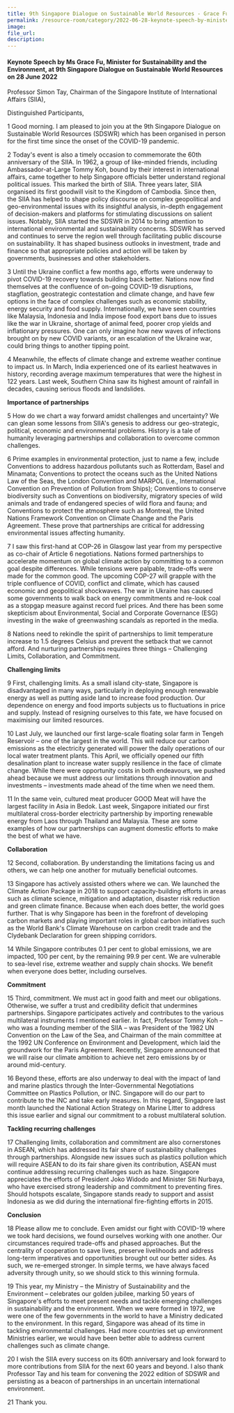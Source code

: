 ```yaml
---
title: 9th Singapore Dialogue on Sustainable World Resources - Grace Fu
permalink: /resource-room/category/2022-06-28-keynote-speech-by-minister-grace-fu-at-9th-singapore-dialogue-on-sustainable-world-resources/
image:
file_url:
description:
---
```


#### Keynote Speech by Ms Grace Fu, Minister for Sustainability and the Environment, at 9th Singapore Dialogue on Sustainable World Resources on 28 June 2022

Professor Simon Tay, Chairman of the Singapore Institute of International Affairs (SIIA),

Distinguished Participants,

1 Good morning. I am pleased to join you at the 9th Singapore Dialogue on Sustainable World Resources (SDSWR) which has been organised in person for the first time since the onset of the COVID-19 pandemic.

2 Today's event is also a timely occasion to commemorate the 60th anniversary of the SIIA. In 1962, a group of like-minded friends, including Ambassador-at-Large Tommy Koh, bound by their interest in international affairs, came together to help Singapore officials better understand regional political issues. This marked the birth of SIIA. Three years later, SIIA organised its first goodwill visit to the Kingdom of Cambodia. Since then, the SIIA has helped to shape policy discourse on complex geopolitical and geo-environmental issues with its insightful analysis, in-depth engagement of decision-makers and platforms for stimulating discussions on salient issues. Notably, SIIA started the SDSWR in 2014 to bring attention to international environmental and sustainability concerns. SDSWR has served and continues to serve the region well through facilitating public discourse on sustainability. It has shaped business outlooks in investment, trade and finance so that appropriate policies and action will be taken by governments, businesses and other stakeholders.

3 Until the Ukraine conflict a few months ago, efforts were underway to pivot COVID-19 recovery towards building back better. Nations now find themselves at the confluence of on-going COVID-19 disruptions, stagflation, geostrategic contestation and climate change, and have few options in the face of complex challenges such as economic stability, energy security and food supply. Internationally, we have seen countries like Malaysia, Indonesia and India impose food export bans due to issues like the war in Ukraine, shortage of animal feed, poorer crop yields and inflationary pressures. One can only imagine how new waves of infections brought on by new COVID variants, or an escalation of the Ukraine war, could bring things to another tipping point.

4 Meanwhile, the effects of climate change and extreme weather continue to impact us. In March, India experienced one of its earliest heatwaves in history, recording average maximum temperatures that were the highest in 122 years. Last week, Southern China saw its highest amount of rainfall in decades, causing serious floods and landslides.

**Importance of partnerships**

5 How do we chart a way forward amidst challenges and uncertainty? We can glean some lessons from SIIA's genesis to address our geo-strategic, political, economic and environmental problems. History is a tale of humanity leveraging partnerships and collaboration to overcome common challenges.

6 Prime examples in environmental protection, just to name a few, include Conventions to address hazardous pollutants such as Rotterdam, Basel and Minamata; Conventions to protect the oceans such as the United Nations Law of the Seas, the London Convention and MARPOL (i.e., International Convention on Prevention of Pollution from Ships); Conventions to conserve biodiversity such as Conventions on biodiversity, migratory species of wild animals and trade of endangered species of wild flora and fauna; and Conventions to protect the atmosphere such as Montreal, the United Nations Framework Convention on Climate Change and the Paris Agreement. These prove that partnerships are critical for addressing environmental issues affecting humanity.

7 I saw this first-hand at COP-26 in Glasgow last year from my perspective as co-chair of Article 6 negotiations. Nations formed partnerships to accelerate momentum on global climate action by committing to a common goal despite differences. While tensions were palpable, trade-offs were made for the common good. The upcoming COP-27 will grapple with the triple confluence of COVID, conflict and climate, which has caused economic and geopolitical shockwaves. The war in Ukraine has caused some governments to walk back on energy commitments and re-look coal as a stopgap measure against record fuel prices. And there has been some skepticism about Environmental, Social and Corporate Governance (ESG) investing in the wake of greenwashing scandals as reported in the media.

8 Nations need to rekindle the spirit of partnerships to limit temperature increase to 1.5 degrees Celsius and prevent the setback that we cannot afford. And nurturing partnerships requires three things – Challenging Limits, Collaboration, and Commitment.

**Challenging limits**

9 First, challenging limits. As a small island city-state, Singapore is disadvantaged in many ways, particularly in deploying enough renewable energy as well as putting aside land to increase food production. Our dependence on energy and food imports subjects us to fluctuations in price and supply. Instead of resigning ourselves to this fate, we have focused on maximising our limited resources.

10 Last July, we launched our first large-scale floating solar farm in Tengeh Reservoir – one of the largest in the world. This will reduce our carbon emissions as the electricity generated will power the daily operations of our local water treatment plants. This April, we officially opened our fifth desalination plant to increase water supply resilience in the face of climate change. While there were opportunity costs in both endeavours, we pushed ahead because we must address our limitations through innovation and investments – investments made ahead of the time when we need them.

11 In the same vein, cultured meat producer GOOD Meat will have the largest facility in Asia in Bedok. Last week, Singapore initiated our first multilateral cross-border electricity partnership by importing renewable energy from Laos through Thailand and Malaysia. These are some examples of how our partnerships can augment domestic efforts to make the best of what we have.

**Collaboration**

12 Second, collaboration. By understanding the limitations facing us and others, we can help one another for mutually beneficial outcomes.

13 Singapore has actively assisted others where we can. We launched the Climate Action Package in 2018 to support capacity-building efforts in areas such as climate science, mitigation and adaptation, disaster risk reduction and green climate finance. Because when each does better, the world goes further. That is why Singapore has been in the forefront of developing carbon markets and playing important roles in global carbon initiatives such as the World Bank's Climate Warehouse on carbon credit trade and the Clydebank Declaration for green shipping corridors.

14 While Singapore contributes 0.1 per cent to global emissions, we are impacted, 100 per cent, by the remaining 99.9 per cent. We are vulnerable to sea-level rise, extreme weather and supply chain shocks. We benefit when everyone does better, including ourselves.

**Commitment**

15 Third, commitment. We must act in good faith and meet our obligations. Otherwise, we suffer a trust and credibility deficit that undermines partnerships. Singapore participates actively and contributes to the various multilateral instruments I mentioned earlier. In fact, Professor Tommy Koh – who was a founding member of the SIIA – was President of the 1982 UN Convention on the Law of the Sea, and Chairman of the main committee at the 1992 UN Conference on Environment and Development, which laid the groundwork for the Paris Agreement. Recently, Singapore announced that we will raise our climate ambition to achieve net zero emissions by or around mid-century.

16 Beyond these, efforts are also underway to deal with the impact of land and marine plastics through the Inter-Governmental Negotiations Committee on Plastics Pollution, or INC. Singapore will do our part to contribute to the INC and take early measures. In this regard, Singapore last month launched the National Action Strategy on Marine Litter to address this issue earlier and signal our commitment to a robust multilateral solution.

**Tackling recurring challenges**

17 Challenging limits, collaboration and commitment are also cornerstones in ASEAN, which has addressed its fair share of sustainability challenges through partnerships. Alongside new issues such as plastics pollution which will require ASEAN to do its fair share given its contribution, ASEAN must continue addressing recurring challenges such as haze. Singapore appreciates the efforts of President Joko Widodo and Minister Siti Nurbaya, who have exercised strong leadership and commitment to preventing fires. Should hotspots escalate, Singapore stands ready to support and assist Indonesia as we did during the international fire-fighting efforts in 2015.

**Conclusion**

18 Please allow me to conclude. Even amidst our fight with COVID-19 where we took hard decisions, we found ourselves working with one another. Our circumstances required trade-offs and phased approaches. But the centrality of cooperation to save lives, preserve livelihoods and address long-term imperatives and opportunities brought out our better sides. As such, we re-emerged stronger. In simple terms, we have always faced adversity through unity, so we should stick to this winning formula.

19 This year, my Ministry – the Ministry of Sustainability and the Environment – celebrates our golden jubilee, marking 50 years of Singapore's efforts to meet present needs and tackle emerging challenges in sustainability and the environment. When we were formed in 1972, we were one of the few governments in the world to have a Ministry dedicated to the environment. In this regard, Singapore was ahead of its time in tackling environmental challenges. Had more countries set up environment Ministries earlier, we would have been better able to address current challenges such as climate change.

20 I wish the SIIA every success on its 60th anniversary and look forward to more contributions from SIIA for the next 60 years and beyond. I also thank Professor Tay and his team for convening the 2022 edition of SDSWR and persisting as a beacon of partnerships in an uncertain international environment.

21 Thank you.

